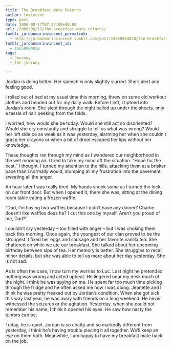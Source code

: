 ```yaml
---
title: The Breakfast Mate Returns
author: lmvincent
type: post
date: 2006-08-17T07:27:00+00:00
url: /2006/08/17/the-breakfast-mate-returns/
tumblr_jordanmarinvincent_permalink:
  - http://jordanmarinvincent.tumblr.com/post/15658904828/the-breakfast-mate-returns
tumblr_jordanmarinvincent_id:
  - 15658904828
tags:
  - Journey
  - the journey

---
```

Jordan is doing better. Her speech is only slightly slurred. She&rsquo;s alert and feeling good.<a name="more"></a>

I rolled out of bed at my usual time this morning, threw on some old workout clothes and headed out for my daily walk. Before I left, I tiptoed into Jordan&rsquo;s room. She slept through the night balled up under the sheets, only a tassle of hair peeking from the folds.

I worried, how would she be today. Would she still act so disoriented? Would she cry constantly and struggle to tell us what was wrong? Would her left side be as weak as it was yesterday, alarming her when she couldn&rsquo;t grasp her crayons or when a bit of drool escaped her lips without her knowledge.

These thoughts ran through my mind as I wandered our neighborhood in the wet morning air. I tried to take my mind off the situation. &ldquo;Hope for the best,&rdquo; I thought. I turned my attention to the hills, attacking them at a brisker pace than I normally would, stomping all my frustration into the pavement, sweating all the anger.

An hour later I was really tired. My hands shook some as I turned the lock on our front door. But when I opened it, there she was, sitting at the dining room table eating a frozen waffle.

&ldquo;Dad, I&rsquo;m having two waffles because I didn&rsquo;t have any dinner? Charlie doesn&rsquo;t like waffles does he? I cut this one by myself. Aren&rsquo;t you proud of me, Dad?&rdquo;

I couldn&rsquo;t cry yesterday &ndash; too filled with anger &ndash; but I was choking them back this morning. Once again, the youngest of our clan proved to be the strongest. I fixed her eggs and sausage and her favorite vanilla tea. She chattered on while we ate our breakfast. She talked about her upcoming birthday between sips of tea. Her memory is better. She struggles to recall minor details, but she was able to tell us more about her day yesterday. She is not sad.

As is often the case, I now turn my worries to Luc. Last night he pretended nothing was wrong and acted upbeat. He lingered near my desk much of the night. I think he was spying on me. He spent far too much time picking through the fridge and he often asked me how I was doing. Jeanette and I think he was pretty freaked out by Jordan&rsquo;s condition. When she got sick this way last year, he was away with friends on a long weekend. He never witnessed the seizures or the agitation. Yesterday, when she could not remember his name, I think it opened his eyes. He saw how nasty the tumors can be.

Today, he is quiet. Jordan is so chatty and so markedly different from yesterday, I think he&rsquo;s having trouble piecing it all together. We&rsquo;ll keep an eye on them both. Meanwhile, I am happy to have my breakfast mate back on the job.

<div class="blogger-post-footer">
  <img loading="lazy" width="1" height="1" src="https://blogger.googleusercontent.com/tracker/9039099668816362935-5546990789780019530?l=jordansjourney2.blogspot.com" alt="" />
</div>